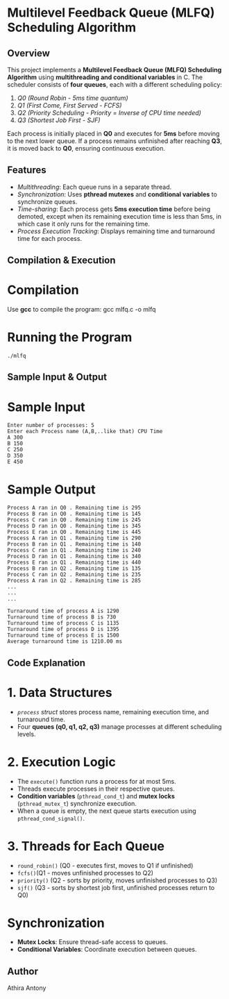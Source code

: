 # Multilevel Feedback Queue (MLFQ) Scheduling Algorithm

## Overview
This project implements a **Multilevel Feedback Queue (MLFQ) Scheduling Algorithm** using **multithreading and conditional variables** in C. The scheduler consists of **four queues**, each with a different scheduling policy:

1. *Q0 (Round Robin - 5ms time quantum)*
2. *Q1 (First Come, First Served - FCFS)*
3. *Q2 (Priority Scheduling - Priority = Inverse of CPU time needed)*
4. *Q3 (Shortest Job First - SJF)*

Each process is initially placed in **Q0** and executes for **5ms** before moving to the next lower queue. If a process remains unfinished after reaching **Q3**, it is moved back to **Q0**, ensuring continuous execution.

## Features
- *Multithreading*: Each queue runs in a separate thread.
- *Synchronization*: Uses **pthread mutexes** and **conditional variables** to synchronize queues.
- *Time-sharing*: Each process gets **5ms execution time** before being demoted, except when its remaining execution time is less than 5ms, in which case it only runs for the remaining time.
- *Process Execution Tracking*: Displays remaining time and turnaround time for each process.

## Compilation & Execution
# Compilation

Use **gcc** to compile the program:
    gcc mlfq.c -o mlfq 


# Running the Program
    ./mlfq


## Sample Input & Output
# Sample Input
    Enter number of processes: 5
    Enter each Process name (A,B,..like that) CPU Time
    A 300
    B 150
    C 250
    D 350
    E 450

# Sample Output
    Process A ran in Q0 . Remaining time is 295 
    Process B ran in Q0 . Remaining time is 145 
    Process C ran in Q0 . Remaining time is 245 
    Process D ran in Q0 . Remaining time is 345 
    Process E ran in Q0 . Remaining time is 445 
    Process A ran in Q1 . Remaining time is 290 
    Process B ran in Q1 . Remaining time is 140 
    Process C ran in Q1 . Remaining time is 240 
    Process D ran in Q1 . Remaining time is 340 
    Process E ran in Q1 . Remaining time is 440 
    Process B ran in Q2 . Remaining time is 135 
    Process C ran in Q2 . Remaining time is 235 
    Process A ran in Q2 . Remaining time is 285 
    ...
    ...
    ...

    Turnaround time of process A is 1290
    Turnaround time of process B is 730
    Turnaround time of process C is 1135
    Turnaround time of process D is 1395
    Turnaround time of process E is 1500
    Average turnaround time is 1210.00 ms

## Code Explanation
# **1. Data Structures**
- *`process` struct* stores process name, remaining execution time, and turnaround time.
- Four **queues (q0, q1, q2, q3)** manage processes at different scheduling levels.

# **2. Execution Logic**
- The `execute()` function runs a process for at most 5ms.
- Threads execute processes in their respective queues.
- **Condition variables** (`pthread_cond_t`) and **mutex locks** (`pthread_mutex_t`) synchronize execution.
- When a queue is empty, the next queue starts execution using `pthread_cond_signal()`.

# **3. Threads for Each Queue**
- `round_robin()` (Q0 - executes first, moves to Q1 if unfinished)
- `fcfs()`(Q1 - moves unfinished processes to Q2)
- `priority()` (Q2 - sorts by priority, moves unfinished processes to Q3)
- `sjf()` (Q3 - sorts by shortest job first, unfinished processes return to Q0)

# Synchronization
- **Mutex Locks**: Ensure thread-safe access to queues.
- **Conditional Variables**: Coordinate execution between queues.

## Author
Athira Antony


